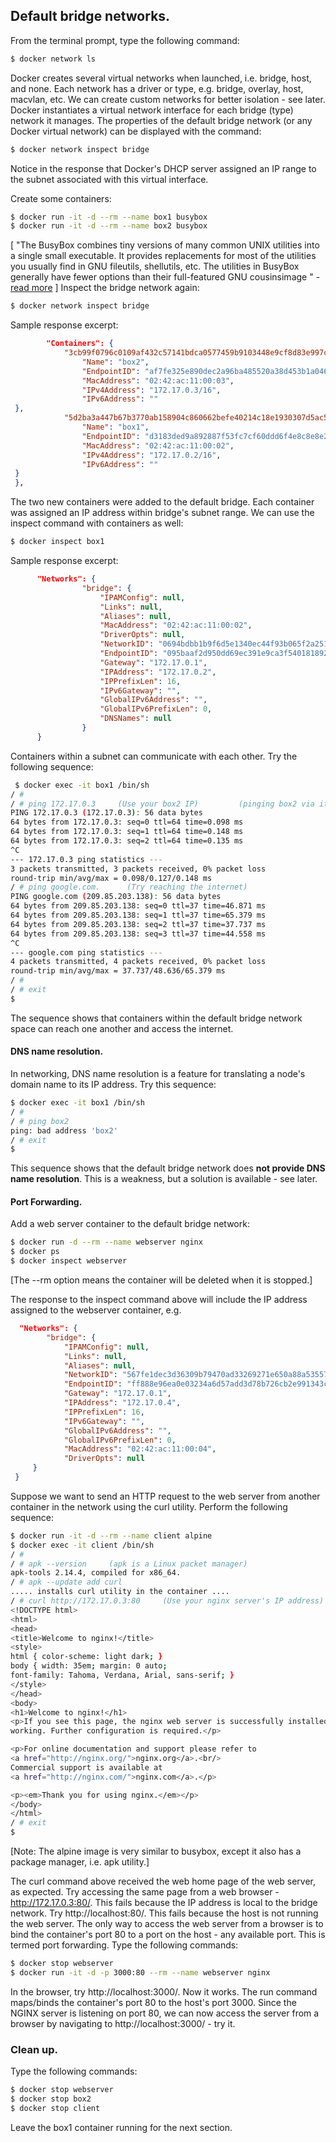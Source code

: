 ##  Default bridge networks.
From the terminal prompt, type the following command:
~~~bash
$ docker network ls
~~~

Docker creates several virtual networks when launched, i.e. bridge, host, and none. Each network has a driver or type, e.g. bridge, overlay, host, macvlan, etc. We can create custom networks for better isolation - see later. Docker instantiates a virtual network interface for each bridge (type) network it manages. The properties of the default bridge network (or any Docker virtual network) can be displayed with the command:
~~~bash
$ docker network inspect bridge
~~~
Notice in the response that Docker's DHCP server assigned an IP range to the subnet associated with this virtual interface. 

Create some containers:
~~~bash
$ docker run -it -d --rm --name box1 busybox
$ docker run -it -d --rm --name box2 busybox
~~~
[ "The BusyBox combines tiny versions of many common UNIX utilities into a single small executable. It provides replacements for most of the utilities you usually find in GNU fileutils, shellutils, etc. The utilities in BusyBox generally have fewer options than their full-featured GNU cousinsimage " - [read more][busybox] ]
Inspect the bridge network again:
~~~bash
$ docker network inspect bridge
~~~
Sample response excerpt:
~~~json
        "Containers": {
            "3cb99f0796c0109af432c57141bdca0577459b9103448e9cf8d83e997c7cafb9": {
                "Name": "box2",
                "EndpointID": "af7fe325e890dec2a96ba485520a38d453b1a046eafc068c2aa0d59410c4c623",
                "MacAddress": "02:42:ac:11:00:03",
                "IPv4Address": "172.17.0.3/16",
                "IPv6Address": ""
 },
            "5d2ba3a447b67b3770ab158904c860662befe40214c18e1930307d5ac5eb877d": {
                "Name": "box1",
                "EndpointID": "d3183ded9a892887f53fc7cf60ddd6f4e8c8e8e289ab69b030f536d254862c6b",
                "MacAddress": "02:42:ac:11:00:02",
                "IPv4Address": "172.17.0.2/16",
                "IPv6Address": ""
 }
 },
~~~
The two new containers were added to the default bridge. Each container was assigned an IP address within bridge's subnet range.  We can use the inspect command with containers as well:
~~~bash
$ docker inspect box1
~~~
Sample response excerpt:
~~~json
      "Networks": {
                "bridge": {
                    "IPAMConfig": null,
                    "Links": null,
                    "Aliases": null,
                    "MacAddress": "02:42:ac:11:00:02",
                    "DriverOpts": null,
                    "NetworkID": "0694bdbb1b9f6d5e1340ec44f93b065f2a2516d7167a97fe5aa294c374cb8226",
                    "EndpointID": "095baaf2d950dd69ec391e9ca3f540181892e5a9f2e1f51e0b9352848745fcc4",
                    "Gateway": "172.17.0.1",
                    "IPAddress": "172.17.0.2",
                    "IPPrefixLen": 16,
                    "IPv6Gateway": "",
                    "GlobalIPv6Address": "",
                    "GlobalIPv6PrefixLen": 0,
                    "DNSNames": null
                }
      }
~~~
Containers within a subnet can communicate with each other. Try the following sequence:
~~~bash
 $ docker exec -it box1 /bin/sh
/ # 
/ # ping 172.17.0.3     (Use your box2 IP)         (pinging box2 via its IP address)
PING 172.17.0.3 (172.17.0.3): 56 data bytes
64 bytes from 172.17.0.3: seq=0 ttl=64 time=0.098 ms
64 bytes from 172.17.0.3: seq=1 ttl=64 time=0.148 ms
64 bytes from 172.17.0.3: seq=2 ttl=64 time=0.135 ms
^C
--- 172.17.0.3 ping statistics ---
3 packets transmitted, 3 packets received, 0% packet loss
round-trip min/avg/max = 0.098/0.127/0.148 ms
/ # ping google.com.      (Try reaching the internet)
PING google.com (209.85.203.138): 56 data bytes
64 bytes from 209.85.203.138: seq=0 ttl=37 time=46.871 ms
64 bytes from 209.85.203.138: seq=1 ttl=37 time=65.379 ms
64 bytes from 209.85.203.138: seq=2 ttl=37 time=37.737 ms
64 bytes from 209.85.203.138: seq=3 ttl=37 time=44.558 ms
^C
--- google.com ping statistics ---
4 packets transmitted, 4 packets received, 0% packet loss
round-trip min/avg/max = 37.737/48.636/65.379 ms
/ # 
/ # exit
$
~~~
The sequence shows that containers within the default bridge network space can reach one another and access the internet.

#### DNS name resolution.
In networking, DNS name resolution is a feature for translating a node's domain name to its IP address. Try this sequence:
~~~bash
$ docker exec -it box1 /bin/sh
/ # 
/ # ping box2
ping: bad address 'box2'
/ # exit
$
~~~
This sequence shows that the default bridge network does __not provide DNS name resolution__. This is a weakness, but a solution is available - see later.

#### Port Forwarding.
Add a web server container to the default bridge network: 
~~~bash
$ docker run -d --rm --name webserver nginx
$ docker ps
$ docker inspect webserver
~~~
[The --rm option means the container will be deleted when it is stopped.]

The response to the inspect command above will include the IP address assigned to the webserver container, e.g.
~~~json
  "Networks": {
        "bridge": {
            "IPAMConfig": null,
            "Links": null,
            "Aliases": null,
            "NetworkID": "567fe1dec3d36309b79470ad33269271e650a88a53557d9ca17a7464a9af81ea",
            "EndpointID": "ff888e96ea0e03234a6d57add3d78b726cb2e991343ce371c19b31f1fc071ecb",
            "Gateway": "172.17.0.1",
            "IPAddress": "172.17.0.4",
            "IPPrefixLen": 16,
            "IPv6Gateway": "",
            "GlobalIPv6Address": "",
            "GlobalIPv6PrefixLen": 0,
            "MacAddress": "02:42:ac:11:00:04",
            "DriverOpts": null
     }
 }
~~~
Suppose we want to send an HTTP request to the web server from another container in the network using the curl utility. Perform the following sequence:
~~~bash
$ docker run -it -d --rm --name client alpine
$ docker exec -it client /bin/sh
/ # 
/ # apk --version     (apk is a Linux packet manager)
apk-tools 2.14.4, compiled for x86_64.
/ # apk --update add curl
..... installs curl utility in the container ....
/ # curl http://172.17.0.3:80     (Use your nginx server's IP address)
<!DOCTYPE html>
<html>
<head>
<title>Welcome to nginx!</title>
<style>
html { color-scheme: light dark; }
body { width: 35em; margin: 0 auto;
font-family: Tahoma, Verdana, Arial, sans-serif; }
</style>
</head>
<body>
<h1>Welcome to nginx!</h1>
<p>If you see this page, the nginx web server is successfully installed and
working. Further configuration is required.</p>

<p>For online documentation and support please refer to
<a href="http://nginx.org/">nginx.org</a>.<br/>
Commercial support is available at
<a href="http://nginx.com/">nginx.com</a>.</p>

<p><em>Thank you for using nginx.</em></p>
</body>
</html>
/ # exit
$
~~~
[Note: The alpine image is very similar to busybox, except it also has a package manager, i.e. apk utility.]

The curl command above received the web home page of the web server, as expected. Try accessing the same page from a web browser - http://172.17.0.3:80/. This fails because the IP address is local to the bridge network. Try http://localhost:80/. This fails because the host is not running the web server. The only way to access the web server from a browser is to bind the container's port 80 to a port on the host - any available port. This is termed port forwarding. Type the following commands:
~~~bash
$ docker stop webserver
$ docker run -it -d -p 3000:80 --rm --name webserver nginx
~~~
In the browser, try http://localhost:3000/. Now it works. The run command maps/binds the container's port 80 to the host's port 3000. Since the NGINX server is listening on port 80, we can now access the server from a browser by navigating to http://localhost:3000/ - try it. 

### Clean up.

Type the following commands:
~~~bash
$ docker stop webserver
$ docker stop box2
$ docker stop client
~~~
Leave the box1 container running for the next section.

[busybox]: https://hub.docker.com/_/busybox
